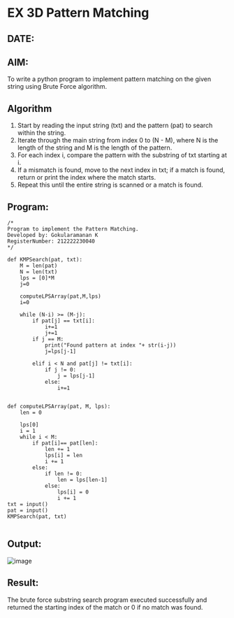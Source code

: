 # EX 3D Pattern Matching
## DATE:
## AIM:
To write a python program to implement pattern matching on the given string using Brute Force algorithm.



## Algorithm
1. Start by reading the input string (txt) and the pattern (pat) to search within the string.
2. Iterate through the main string from index 0 to (N - M), where N is the length of the string and M is the length of the pattern.
3. For each index i, compare the pattern with the substring of txt starting at i.
4. If a mismatch is found, move to the next index in txt; if a match is found, return or print the index where the match starts. 
5. Repeat this until the entire string is scanned or a match is found.  

## Program:
```
/*
Program to implement the Pattern Matching.
Developed by: Gokularamanan K
RegisterNumber: 212222230040
*/

def KMPSearch(pat, txt):
    M = len(pat)
    N = len(txt)
    lps = [0]*M
    j=0
    
    computeLPSArray(pat,M,lps)
    i=0
    
    while (N-i) >= (M-j):
        if pat[j] == txt[i]:
            i+=1
            j+=1
        if j == M:
            print("Found pattern at index "+ str(i-j))
            j=lps[j-1]
        
        elif i < N and pat[j] != txt[i]:
            if j != 0:
                j = lps[j-1]
            else:
                i+=1
            
    
def computeLPSArray(pat, M, lps):
    len = 0 
 
    lps[0] 
    i = 1
    while i < M:
        if pat[i]== pat[len]:
            len += 1
            lps[i] = len
            i += 1
        else:
            if len != 0:
                len = lps[len-1]
            else:
                lps[i] = 0
                i += 1
txt = input()                      
pat = input()
KMPSearch(pat, txt)


```

## Output:
![image](https://github.com/user-attachments/assets/213030bc-8bd4-479d-b3b0-d27a1197c946)



## Result:
The brute force substring search program executed successfully and returned the starting index of the match or 0 if no match was found.
